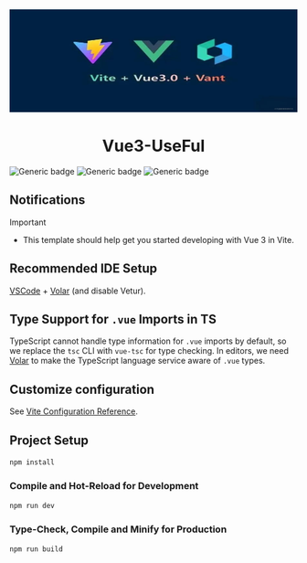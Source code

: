 <div align="center">
  <img alt="logo" width="2600" height="180" src="./images/title.jpeg">
  <h1>Vue3-UseFul</h1>
</div>

![Generic badge](https://img.shields.io/badge/npm-22.01-blue.svg) ![Generic badge](https://img.shields.io/badge/Javascript-red.svg)  ![Generic badge](https://img.shields.io/badge/Typescript-green.svg)

## Notifications
> [!IMPORTANT]
> - This template should help get you started developing with Vue 3 in Vite.

## Recommended IDE Setup

[VSCode](https://code.visualstudio.com/) + [Volar](https://marketplace.visualstudio.com/items?itemName=Vue.volar) (and disable Vetur).

## Type Support for `.vue` Imports in TS

TypeScript cannot handle type information for `.vue` imports by default, so we replace the `tsc` CLI with `vue-tsc` for type checking. In editors, we need [Volar](https://marketplace.visualstudio.com/items?itemName=Vue.volar) to make the TypeScript language service aware of `.vue` types.

## Customize configuration

See [Vite Configuration Reference](https://vite.dev/config/).

## Project Setup

```sh
npm install
```

### Compile and Hot-Reload for Development

```sh
npm run dev
```

### Type-Check, Compile and Minify for Production

```sh
npm run build
```
